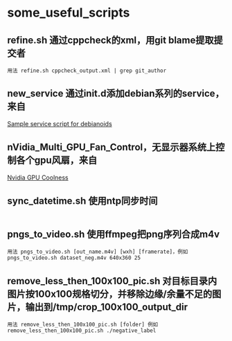 # some_useful_scripts

## refine.sh 通过cppcheck的xml，用git blame提取提交者
```
用法 refine.sh cppcheck_output.xml | grep git_author
```
## new_service 通过init.d添加debian系列的service，来自

[Sample service script for debianoids](https://gist.github.com/naholyr/4275302)

## nVidia_Multi_GPU_Fan_Control，无显示器系统上控制各个gpu风扇，来自
[Nvidia GPU Coolness](https://sites.google.com/site/akohlmey/random-hacks/nvidia-gpu-coolness)

## sync_datetime.sh 使用ntp同步时间
```
```
## pngs_to_video.sh 使用ffmpeg把png序列合成m4v
```
用法 pngs_to_video.sh [out_name.m4v] [wxh] [framerate]，例如pngs_to_video.sh dataset_neg.m4v 640x360 25
```
## remove_less_then_100x100_pic.sh 对目标目录内图片按100x100规格切分，并移除边缘/余量不足的图片，输出到/tmp/crop_100x100_output_dir
```
用法 remove_less_then_100x100_pic.sh [folder] 例如 remove_less_then_100x100_pic.sh ./negative_label
```
